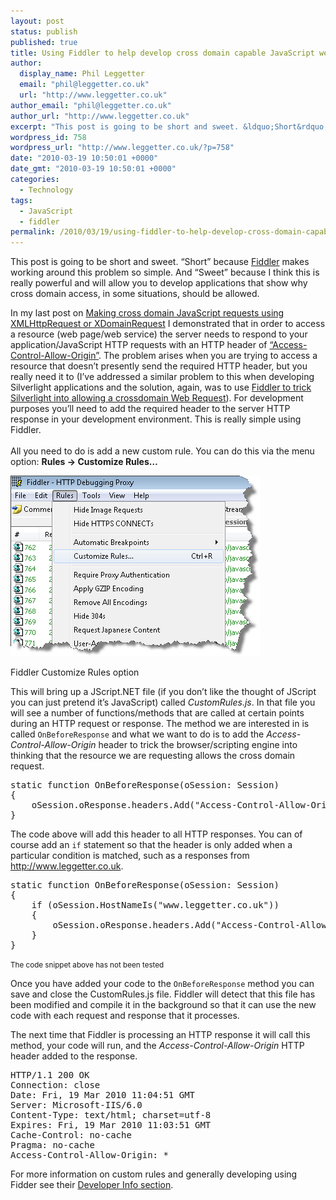 ```yaml
---
layout: post
status: publish
published: true
title: Using Fiddler to help develop cross domain capable JavaScript web applications
author:
  display_name: Phil Leggetter
  email: "phil@leggetter.co.uk"
  url: "http://www.leggetter.co.uk"
author_email: "phil@leggetter.co.uk"
author_url: "http://www.leggetter.co.uk"
excerpt: "This post is going to be short and sweet. &ldquo;Short&rdquo; because Fiddler makes working around this problem so simple. And &ldquo;Sweet&rdquo; because I think this is really powerful and will allow you to develop applications that show why cross domain access, in some situations, should be allowed. In my last..."
wordpress_id: 758
wordpress_url: "http://www.leggetter.co.uk/?p=758"
date: "2010-03-19 10:50:01 +0000"
date_gmt: "2010-03-19 10:50:01 +0000"
categories:
  - Technology
tags:
  - JavaScript
  - fiddler
permalink: /2010/03/19/using-fiddler-to-help-develop-cross-domain-capable-javascript-web-applications.html
---
```


<p>This post is going to be short and sweet. “Short” because <a href="http://www.fiddler2.com/fiddler2/">Fiddler</a> makes working around this problem so simple. And “Sweet” because I think this is really powerful and will allow you to develop applications that show why cross domain access, in some situations, should be allowed.</p>
<p>In my last post on <a href="/2010/03/12/making-cross-domain-javascript-requests-using-xmlhttprequest-or-xdomainrequest.html">Making cross domain JavaScript requests using XMLHttpRequest or XDomainRequest</a> I demonstrated that in order to access a resource (web page/web service) the server needs to respond to your application/JavaScript HTTP requests with an HTTP header of <a href="http://www.w3.org/TR/2008/WD-access-control-20080912/#access-control-allow-origin">“Access-Control-Allow-Origin”</a>. The problem arises when you are trying to access a resource that doesn’t presently send the required HTTP header, but you really need it to (I’ve addressed a similar problem to this when developing Silverlight applications and the solution, again, was to use <a href="/2009/10/30/using-fiddler-to-trick-silverlight-into-allowing-a-crossdomain-web-request.html">Fiddler to trick Silverlight into allowing a crossdomain Web Request</a>). For development purposes you’ll need to add the required header to the server HTTP response in your development environment. This is really simple using Fiddler.<br />
<span id="more-758"> </span><br />
All you need to do is add a new custom rule. You can do this via the menu option: <strong>Rules -&gt; Customize Rules…</strong></p>
<div id="attachment_759" class="wp-caption alignnone" style="width: 409px;">
<p><a class="thickbox no_icon" title="Customize Rules" rel="gallery-758" href="/wp-content/uploads/2010/03/CustomizeRules.png"><img class="size-full wp-image-759" title="Customize Rules" src="/wp-content/uploads/2010/03/CustomizeRules.png" alt="" width="399" height="289" /></a></p>
<p class="wp-caption-text">Fiddler Customize Rules option</p>
</div>
<p>This will bring up a JScript.NET file (if you don’t like the thought of JScript you can just pretend it’s JavaScript) called <em>CustomRules.js</em>. In that file you will see a number of functions/methods that are called at certain points during an HTTP request or response. The method we are interested in is called <code>OnBeforeResponse</code> and what we want to do is to add the <em>Access-Control-Allow-Origin</em> header to trick the browser/scripting engine into thinking that the resource we are requesting allows the cross domain request.</p>
<pre class="brush: jscript;">static function OnBeforeResponse(oSession: Session)
{
	oSession.oResponse.headers.Add("Access-Control-Allow-Origin", "*");
}</pre>
<p>The code above will add this header to all HTTP responses. You can of course add an <code>if</code> statement so that the header is only added when a particular condition is matched, such as a responses from <a href="/">http://www.leggetter.co.uk</a>.</p>
<pre class="brush: jscript;">static function OnBeforeResponse(oSession: Session)
{
	if (oSession.HostNameIs("www.leggetter.co.uk"))
	{
		oSession.oResponse.headers.Add("Access-Control-Allow-Origin", "*");
	}
}</pre>
<p><small>The code snippet above has not been tested</small></p>
<p>Once you have added your code to the <code>OnBeforeResponse</code> method you can save and close the CustomRules.js file. Fiddler will detect that this file has been modified and compile it in the background so that it can use the new code with each request and response that it processes.</p>
<p>The next time that Fiddler is processing an HTTP response it will call this method, your code will run, and the <em>Access-Control-Allow-Origin</em> HTTP header added to the response.</p>
<pre class="brush: plain;">HTTP/1.1 200 OK
Connection: close
Date: Fri, 19 Mar 2010 11:04:51 GMT
Server: Microsoft-IIS/6.0
Content-Type: text/html; charset=utf-8
Expires: Fri, 19 Mar 2010 11:03:51 GMT
Cache-Control: no-cache
Pragma: no-cache
Access-Control-Allow-Origin: *</pre>
<p>For more information on custom rules and generally developing using Fidder see their <a href="http://www.fiddler2.com/Fiddler/dev/">Developer Info section</a>.</p>
